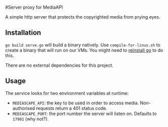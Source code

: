 #Server proxy for MediaAPI

A simple http server that protects the copyrighted media from prying eyes.

## Installation

`go build serve.go` will build a binary natively. Use `compile-for-linux.sh` to
create a binary that will run on our VMs. You might need to [reinstall go][1]
to do this.

There are no external dependencies for this project.

## Usage

The service looks for two environment variables at runtime:

* `MEDIASCAPE_API`: the key to be used in order to access media. Non-authorised
  requests return a 401 status code.
* `MEDIASCAPE_PORT`: the port number the server will listen on. Defaults to
  `17901` (why not?).

[1]: http://stackoverflow.com/questions/12168873/cross-compile-go-on-osx
